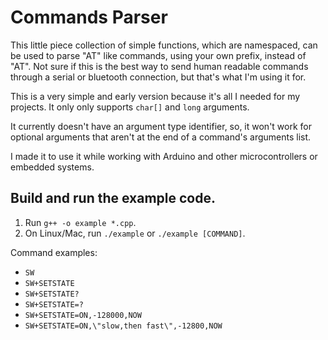 # Commands Parser

This little piece collection of simple functions, which are namespaced, can be used to parse "AT" like commands, using your own prefix, instead of "AT". Not sure if this is the best way to send human readable commands through a serial or bluetooth connection, but that's what I'm using it for.

This is a very simple and early version because it's all I needed for my projects. It only only supports `char[]` and `long` arguments.

It currently doesn't have an argument type identifier, so, it won't work for optional arguments that aren't at the end of a command's arguments list.

I made it to use it while working with Arduino and other microcontrollers or embedded systems.

## Build and run the example code.
1. Run `g++ -o example *.cpp`.
1. On Linux/Mac, run `./example` or `./example [COMMAND]`.

Command examples:

- `SW`
- `SW+SETSTATE`
- `SW+SETSTATE?`
- `SW+SETSTATE=?`
- `SW+SETSTATE=ON,-128000,NOW`
- `SW+SETSTATE=ON,\"slow,then fast\",-12800,NOW`
